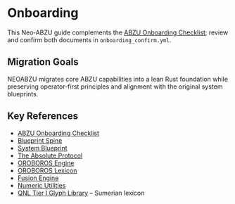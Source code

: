 # Onboarding

This Neo‑ABZU guide complements the [ABZU Onboarding Checklist](../../docs/onboarding/README.md); review and confirm both documents in `onboarding_confirm.yml`.

## Migration Goals

NEOABZU migrates core ABZU capabilities into a lean Rust foundation while preserving operator-first principles and alignment with the original system blueprints.

## Key References

- [ABZU Onboarding Checklist](../../docs/onboarding/README.md)
- [Blueprint Spine](../../docs/blueprint_spine.md)
- [System Blueprint](../../docs/system_blueprint.md)
- [The Absolute Protocol](../../docs/The_Absolute_Protocol.md)
- [OROBOROS Engine](OROBOROS_Engine.md)
- [OROBOROS Lexicon](OROBOROS_Lexicon.md)
- [Fusion Engine](../fusion/src/lib.rs)
- [Numeric Utilities](../numeric/src/lib.rs)
- [QNL Tier I Glyph Library](QNL_Library.md) – Sumerian lexicon

